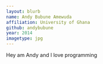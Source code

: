 ```yaml
---
layout: blurb
name: Andy Bubune Amewuda
affiliation: University of Ghana
github: andybubune
year: 2014
imagetype: jpg
---
```

Hey am Andy and I love programming
